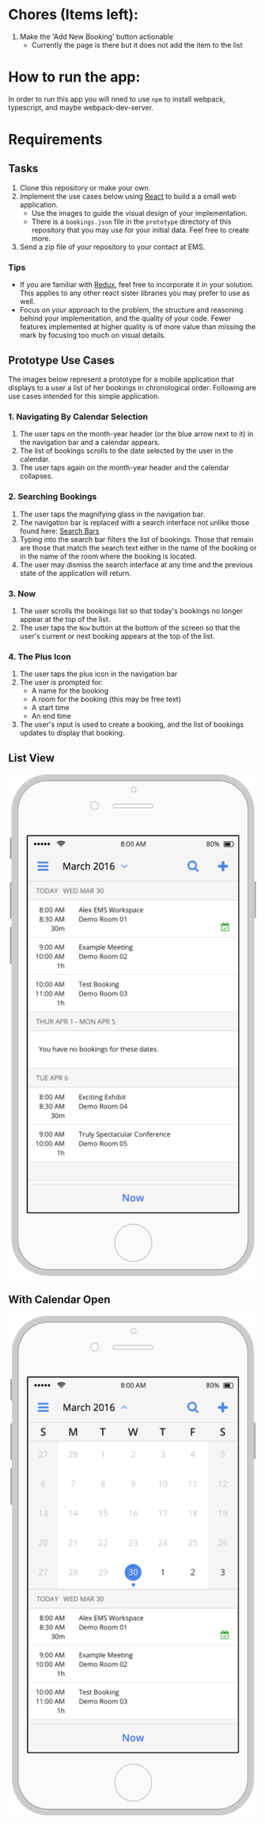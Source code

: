 # Chores (Items left):
1. Make the 'Add New Booking' button actionable
    - Currently the page is there but it does not add the item to the list

# How to run the app:
In order to run this app you will nned to use `npm` to install webpack, typescript, and maybe webpack-dev-server. 

# Requirements

## Tasks

1. Clone this repository or make your own.
1. Implement the use cases below using [React](https://facebook.github.io/react/) to build a a small web application.
    - Use the images to guide the visual design of your implementation.
    - There is a `bookings.json` file in the `prototype` directory of this repository that you may use for your initial data.  Feel free to create more.
1. Send a zip file of your repository to your contact at EMS.

### Tips

- If you are familiar with [Redux](http://redux.js.org/), feel free to incorporate it in your solution.  This applies to any other react sister libraries you may prefer to use as well.
- Focus on your approach to the problem, the structure and reasoning behind your implementation, and the quality of your code.  Fewer features implemented at higher quality is of more value than missing the mark by focusing too much on visual details.

## Prototype Use Cases

The images below represent a prototype for a mobile application that displays to a user a list of her bookings in chronological order.  Following are use cases intended for this simple application.

### 1. Navigating By Calendar Selection

1. The user taps on the month-year header (or the blue arrow next to it) in the navigation bar and a calendar appears.
1. The list of bookings scrolls to the date selected by the user in the calendar.
1. The user taps again on the month-year header and the calendar collapses. 

### 2. Searching Bookings

1. The user taps the magnifying glass in the navigation bar.
1. The navigation bar is replaced with a search interface not unlike those found here: [Search Bars](https://developer.apple.com/ios/human-interface-guidelines/ui-bars/search-bars/)
1. Typing into the search bar filters the list of bookings.  Those that remain are those that match the search text either in the name of the booking or in the name of the room where the booking is located.
1. The user may dismiss the search interface at any time and the previous state of the application will return.

### 3. Now

1. The user scrolls the bookings list so that today's bookings no longer appear at the top of the list.
1. The user taps the `Now` button at the bottom of the screen so that the user's current or next booking appears at the top of the list.

### 4. The Plus Icon

1. The user taps the plus icon in the navigation bar
2. The user is prompted for:
    - A name for the booking
    - A room for the booking (this may be free text)
    - A start time
    - An end time
3. The user's input is used to create a booking, and the list of bookings updates to display that booking.

## List View

![ListView](prototype/ss.png)

## With Calendar Open

![CalendarView](prototype/calendar.png)
